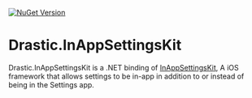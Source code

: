 [![NuGet Version](https://img.shields.io/nuget/v/Drastic.InAppSettingsKit.svg)](https://www.nuget.org/packages/Drastic.InAppSettingsKit/)

# Drastic.InAppSettingsKit

Drastic.InAppSettingsKit is a .NET binding of [InAppSettingsKit](https://github.com/futuretap/InAppSettingsKit), A iOS framework that allows settings to be in-app in addition to or instead of being in the Settings app.